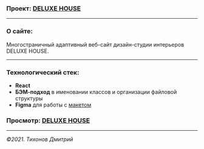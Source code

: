 ### Проект: [DELUXE HOUSE][git]
[git]:https://ddtihonov.github.io/Deluxe-house/
___

### О сайте:
Многостраничный адаптивный веб-сайт дизайн-студии интерьеров DELUXE HOUSE.

---
### Технологический стек:
- **React**
- **БЭМ-подход** в именовании классов и организации файловой структуры
- **Figma** для работы с [макетом](https://www.figma.com/file/g3WY6lEy7qeD5h3vKUKega/Deluxe-House-(Copy)?node-id=0%3A1)

### Просмотр: [DELUXE HOUSE][git]
[git]:https://ddtihonov.github.io/Deluxe-house/

---

_&copy;2021. Тихонов Дмитрий_
